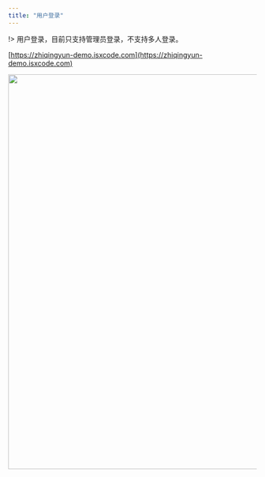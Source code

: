 ```yaml
---
title: "用户登录"
---
```


!> 用户登录，目前只支持管理员登录，不支持多人登录。

[https://zhiqingyun-demo.isxcode.com](https://zhiqingyun-demo.isxcode.com)

<img src="https://img.isxcode.com/picgo/20230415165223.png" width="800">

